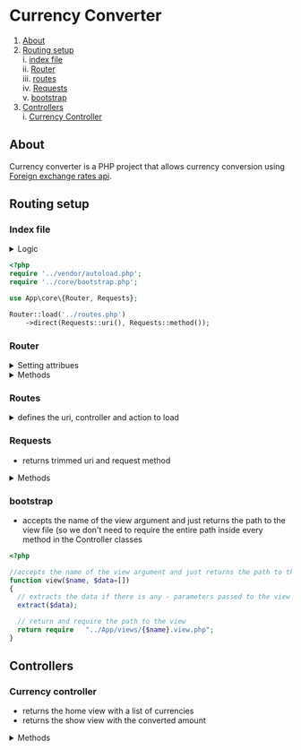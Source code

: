 # Currency Converter

1. [About](#about)
2. [Routing setup](#routing-setup)   
  i. [index file](#index-file)   
  ii. [Router](#router)  
  iii. [routes](#routes)  
  iv. [Requests](#requests)  
  v. [bootstrap](#bootstrap) 
3. [Controllers](#controllers)  
  i. [Currency Controller](#currency-controller)
  

## About

Currency converter is a PHP project that allows currency conversion using [Foreign exchange rates api](https://exchangeratesapi.io/). 
 
## Routing setup 

### Index file

<details><summary>Logic</summary>
  
- index.php is the entry point into the application, responsible for setting up and bootstrapping the project
- calls the `load` method on the router
- the `load` method loads `routes.php` file
- then it calls the `direct` method on the router 
- the `direct` method parameters are Requests' `get` and `post` methods that return the URI and the method
- the `direct` method returns the controller and the method
- bootstrap file loads the view specified in the controller
</details>

```php
<?php
require '../vendor/autoload.php';
require '../core/bootstrap.php';

use App\core\{Router, Requests};

Router::load('../routes.php')
	->direct(Requests::uri(), Requests::method());
```
  
### Router

<details><summary>Setting attribues</summary>
  
```php
protected $routes = [
  // array for get routes
  'GET' => [],
  //array for post routes
  'POST' => []
];
```
</details>
<details><summary>Methods</summary>
<details><summary>load</summary>
  
- new router instance
- requires the file passed in (in this case it's `routes.php` file)
- returns the router
  
```php
public static function load($file)
{
  //initiates a new instance of the router
  $router = new static;
  //require the file from which to load the routes
  require $file;

  //returns the router
  return $router;
}
```
</details>
<details><summary>get</summary>
  
- if get method is called, the $uri=>$controller pair is saved in the $routes['get'] property
public function get($uri, $controller)
  
```php
// if get method is called, the $uri=>$controller pair is saved in the $routes['get'] property
public function get($uri, $controller)
{	
  // sets the routes array key=>value pairs
  $this->routes['GET'][$uri] = $controller;

}
```
</details>
<details><summary>post</summary>
  
- if post method is called, the $uri=>$controller pair is saved in the $routes['post'] property
public function get($uri, $controller)
  
```php
// if get method is called, the $uri=>$controller pair is saved in the $routes['post'] property
public function get($uri, $controller)
{	
  // sets the routes array key=>value pairs
  $this->routes['POST'][$uri] = $controller;

}
```
</details>
<details><summary>direct</summary>
  
- looks inside the appropriate property - $routes['get'] / $routes['post'] - depending on the $requestType passed in (Requests.php class determines the method used and passes it to the Router.php)
- explodes the controller passed in and calls the callAction method (passing in the parameters e.g. callAction('CurrencyController', ''))
- throws error if no route found
  
```php
public function direct($uri, $requestType)
{	
  var_dump('Router:direct');
  // only look inside the appropriate property - $routes['get'] / $routes['post'] - depending on the $requestType passed in (Requests.php class determines the method used and passes it to the Router.php)
  if (array_key_exists($uri, $this->routes[$requestType]))
    {	
      // explodes the controller passed in and calls the callAction method (passing in the parameters e.g. callAction('CurrencyController', '')) 
      return $this->callAction(
        ...explode('@', $this->routes[$requestType][$uri])
      );
    }
  // throws error if no route found
  throw new \Exception('No route defined for this URI.');

	}
```
</details>
<details><summary>callMethod</summary>
  
- instantiates a new controller and calls the method based on the value associated with the uri in the routes file
- returns the call to the method
  
```php
//instantiates a new controller and call the method based on the value associated with the uri in the routes file
protected function callMethod($controller, $method)
{
  // creates new controller instance
  $controller = "App\\controllers\\{$controller}"; 
  $controller = new $controller;

  // checks if method exists
  if (! method_exists($controller, $method))
  {
    throw new \Exception(" does not respond to the  action.");	
  }

  // calls the method
  return $controller->$method();
}
```
</details>
</details>

### Routes

<details><summary>defines the uri, controller and action to load</summary>

```php
<?php
$router->get('','CurrencyController@home');
$router->get('converted', 'CurrencyController@getResults');
```
</details>

### Requests

- returns trimmed uri and request method

<details><summary>Methods</summary>
<details><summary>uri</summary>
  
- returns the trimmed uri

```php
// returns the trimmed uri
	public static function uri()	
	{		
		// trims the / at beginning and end of url, accesses the request uri in the global variable
		// parses the url - returns only the path (without the query parameters etc.)
		return trim(parse_url($_SERVER['REQUEST_URI'], PHP_URL_PATH),'/'); 
	}
```
</details>

<details><summary>method</summary>
  
- returns the request method

```php
// returns the request method by accessing the global variable 
	public static function method()
	{	
		return $_SERVER['REQUEST_METHOD'];		
	}
```
</details>
</details>

### bootstrap 

- accepts the name of the view argument and just returns the path to the view file (so we don't need to require the entire path inside every method in the Controller classes

```php
<?php

//accepts the name of the view argument and just returns the path to the view file (so we don't need to require the entire path inside every method in the Controller classes
function view($name, $data=[])
{
  // extracts the data if there is any - parameters passed to the view
  extract($data);

  // return and require the path to the view
  return require   "../App/views/{$name}.view.php";
}
```
## Controllers

### Currency controller

- returns the home view with a list of currencies 
- returns the show view with the converted amount

<details><summary>Methods</summary>

<details><summary>home</summary>

```php
// returns the home view with a list of currencies
public function home()
{
  // making the request to get the list of currencies
  $response = $this->makeRequest('GET', 'https://api.exchangeratesapi.io/latest');


  /* Returning all the currencies as an associative array
  - accessing the body of the response
  - decoding the json to a php object
  - accessing the rates property where the array with the symbols lives 
  - turning from obj to array*/
  $currencies = get_object_vars(json_decode($response->getBody())->rates);
  // adding the EUR value to the array
  $currencies['EUR']='';
  // sorting array by keys
  ksort($currencies);

  // getting the array keys
  $currencies = array_keys($currencies);

  view('home', ['currencies' => $currencies]);
}
```
</details>
<details><summary>getResults</summary>

```php
//returns the show view with the converted amount
public function getResults()
{

  // checking if there are parameters,  if the value is present
  if (empty($_GET)) {

    header('Location: http://ncurrencycalc.test/currency-input.php');
    die();

  } elseif (empty($_GET['value'])) {

    echo 'Please choose a value.';
      die();
  }

  /*
  Making a get request to the api endpoint with guzzle client:
  - contcatenating the date passed in with the api endpoint - the date is a part of the endpoint, not a parameter
  - passing parameters via the query parameter
  */
  $response = $this->makeRequest('GET', 'https://api.exchangeratesapi.io/latest', [

    'query' => [
      'base' => $_GET['from'],
      'symbols' => $_GET['to'],

    ]
  ]);

  // retrieving the json body and storing it into a variable
  $jsonBody = json_decode($response->getBody());

  // checking if the request was successful by accessing the response status code
  if ($response->getStatusCode() !== 200) {

    echo 'There has been an error: <br> Please try again.' ;
    die();
  }

  /* calculating the converted amount - number format function casts the values to int and rounds the numbers to 2 decimals 
  mind the curly braces that make possible to access methods of an object from a class dynamically*/
  $converted = number_format($_GET['value'] * $jsonBody->rates->{$_GET['to']}, 2);
  return view('show', ['converted'=>$converted]);
}
```
</details>
<details><summary>make request</summary>

```php
// makes request helper method
public function makeRequest($method, $url, $query=[])
{
  // instantiating a new guzzle client object
  $client = new \GuzzleHttp\Client;

  // making the request
  $response = $client->request($method, $url, $query);

  return $response;
}
```
</details>
</details
